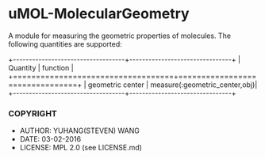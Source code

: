 # uMOL-MolecularGeometry
A module for measuring the geometric properties of molecules.
The following quantities are supported:

+-----------------------------------+--------------------------------+
| Quantity                          | function                       |
+===================================+================================+
| geometric center                  |  measure(:geometric_center,obj)|
+-----------------------------------+--------------------------------+


### COPYRIGHT
* AUTHOR: YUHANG(STEVEN) WANG
* DATE: 03-02-2016
* LICENSE: MPL 2.0 (see LICENSE.md)


